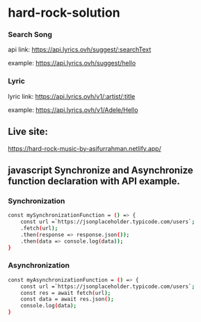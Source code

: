 # hard-rock-solution
### Search Song
api link: https://api.lyrics.ovh/suggest/:searchText

example: https://api.lyrics.ovh/suggest/hello

### Lyric
lyric link: https://api.lyrics.ovh/v1/:artist/:title

example: https://api.lyrics.ovh/v1/Adele/Hello

## Live site:
https://hard-rock-music-by-asifurrahman.netlify.app/

## javascript Synchronize and Asynchronize function declaration with API example.
### Synchronization
```bash
const mySynchronizationFunction = () => {
    const url =`https://jsonplaceholder.typicode.com/users`;
    .fetch(url);
    .then(response => response.json());
    .then(data => console.log(data));
}
```
### Asynchronization
```bash
const myAsynchronizationFunction = () => {
    const url =`https://jsonplaceholder.typicode.com/users`;
    const res = await fetch(url);
    const data = await res.json();
    console.log(data);
}
```